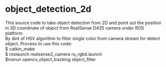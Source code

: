 # object_detection_2d
This source code to take object detection from 2D and point out the position in 3D coordinate of object from RealSense D435 camera under ROS platform.<br>
By dint of HSV algorithm to filter single color from camera stream for detect object. 
Process to use this code: <br>
 $ catkin_make <br>
 $ roslaunch realsense2_camera rs_rgbd.launch <br>
 $rosrun opencv_object_tracking object_filter
 

